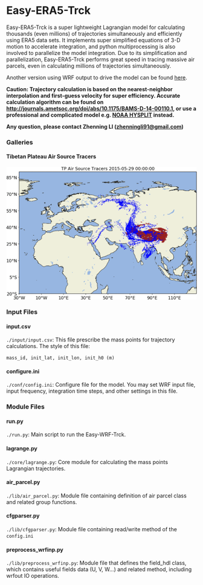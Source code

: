 # Easy-ERA5-Trck

Easy-ERA5-Trck is a super lightweight Lagrangian model for calculating thousands (even millions) of trajectories simultaneously and efficiently using ERA5 data sets. 
It implements super simplified equations of 3-D motion to accelerate integration, and python multiprocessing is also involved to parallelize the model integration.
Due to its simplification and parallelization, Easy-ERA5-Trck performs great speed in tracing massive air parcels, even in calculating millions of trajectories simultaneously.

Another version using WRF output to drive the model can be found [here](https://github.com/Novarizark/easy-wrf-trck). 

**Caution: Trajectory calculation is based on the nearest-neighbor interpolation and first-guess velocity for super efficiency. Accurate calculation algorithm can be found on http://journals.ametsoc.org/doi/abs/10.1175/BAMS-D-14-00110.1, or use a professional and complicated model e.g. [NOAA HYSPLIT](https://www.ready.noaa.gov/HYSPLIT.php) instead.**

**Any question, please contact Zhenning LI (zhenningli91@gmail.com)**

### Galleries

#### Tibetan Plateau Air Source Tracers
<img src="https://raw.githubusercontent.com/Novarizark/easy-era5-trck/master/gallery/tp.source.result.gif" alt="tp_tracer" align=center />

### Input Files

#### input.csv
`./input/input.csv`: This file prescribe the mass points for trajectory calculations. The style of this file:

```
mass_id, init_lat, init_lon, init_h0 (m)
```

#### configure.ini
`./conf/config.ini`: Configure file for the model. You may set WRF input file, input frequency, integration time steps, and other settings in this file.


### Module Files

#### run.py
`./run.py`: Main script to run the Easy-WRF-Trck. 

#### lagrange.py
`./core/lagrange.py`: Core module for calculating the mass points Lagrangian trajectories.

#### air_parcel.py
`./lib/air_parcel.py`: Module file containing definition of air parcel class and related group functions.

#### cfgparser.py
`./lib/cfgparser.py`: Module file containing read/write method of the `config.ini`

#### preprocess_wrfinp.py
`./lib/preprocess_wrfinp.py`: Module file that defines the field_hdl class, which contains useful fields data (U, V, W...) and related method, including wrfout IO operations.


